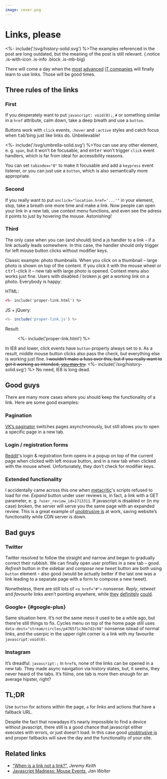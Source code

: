 ```yaml
---
image: cover.png
---
```


# Links, please

<%- include('/svg/history-solid.svg') %>The examples referenced in the post are long outdated, but the meaning of the post is still relevant.
{.notice .is-with-icon .is-info .block .is-mb-big}

There will come a day when the [most](//twitter.com) [advanced](//instagram.com) [IT companies](//plus.google.com) will finally learn to use links. Those will be good times.

## Three rules of the links

### First

If you desperately want to put `javascript: void(0);`, `#` or something similar in a `href` attribute, calm down, take a deep breath and use a `button`.

Buttons work with `click` events, `:hover` and `:active` styles and catch focus when <kbd>tab</kbd>&rsquo;bing just like links do. Unbelievable!

<div class="text-container notice is-with-big-icon font-size is-smaller block is-mb">

<%- include('/svg/umbrella-solid.svg') %>You can use any other element, e.&nbsp;g. `span`, but it won’t be focusable, and <kbd>enter</kbd> won’t trigger `click` event handlers, which is far from ideal for accessibility reasons.

You can set `tabindex="0"` to make it focusable and add a `keypress` event listener, or you can just use a `button`, which is also semantically more appropriate.

</div>

### Second

If you really want to put `onclick="location.href='...'"` in your element, stop, take a breath one more time and make a link. Now people can open your link in a new tab, use context menu functions, and even see the adress it points to just by hovering the mouse. Astonishing!

### Third

The only case when you can (and should) bind a js handler to a link – if a link actually leads somewhere. In this case, the handler should only trigger for left mouse button clicks without modifier keys.

Classic example: photo thumbnails. When you click on a thumbnail – large photo is shown on top of the content. If you click it with the mouse wheel or <kbd>ctrl</kbd>-click it – new tab with large photo is opened. Context menu also works just fine. Users with disabled&nbsp;/ broken js get a working link on a photo. Everybody is happy:

HTML:

```html
<%- include('proper-link.html') %>
```

JS + jQuery:

```js
<%- include('proper-link.js') %>
```

Result:

<figure>
    <%- include('proper-link.html') %>
</figure>

<script src="/js/jquery-3.5.1.slim.min.js"></script>
<script>
<%- include('proper-link.js') %>
</script>

In IE8 and lower, click events have `button` property always set to `0`. As a result, middle mouse button clicks also pass the check, but everything else is working just fine. <del>I wouldn’t make a fuss over this, but if you really want to get it working as intended, [you may try](http://unixpapa.com/js/mouse.html).</del> <span class="notice is-info is-inline"><%- include('/svg/history-solid.svg') %> No need, IE8 is long dead.</span>

## Good guys

There are many more cases where you should keep the functionality of a link. Here are some good examples:

### Pagination

[VK’s paginator](http://vk.com/wall-35502680_11833) switches pages asynchronously, but still allows you to open a specific page in a new tab.

### Login / registration forms

[Reddit](//reddit.com)'s login &amp; registration form opens in a popup on top of the current page when clicked with left mosue button, and in a new tab when clicked with the mouse wheel. Unfortunately, they don’t check for modifier keys.

### Extended functionality

I accidentally came across this one when [metacritic](http://www.metacritic.com/game/pc/limbo)'s scripts refused to load for me. *Expand* button under user reviews is, in fact, a link with a GET parameter, e.&nbsp;g. `?user_review_id=1713311`. If javascript is disabled or (in my case) broken, the server will serve you the same page with an expanded review. This is a great example of [unobtrusive js](https://en.wikipedia.org/wiki/Unobtrusive_JavaScript) at work, saving website’s functionality while CDN server is down.

## Bad guys

### Twitter

Twitter resolved to follow the straight and narrow and began to gradually correct their rubbish. We can finally open user profiles in a new tab – good. *Refresh* button in the sidebar and *compose new tweet* button are both using `button` element – also good (would be actually better if the last one was a link leading to a separate page with a form to compose a new tweet).

Nonetheless, there are still lots of `<a href="#">` nonsense. *Reply*, *retweet* and *favourite* links aren’t pointing anywhere, while [they](https://twitter.com/intent/tweet?in_reply_to=386573856179113985) [definitely](https://twitter.com/intent/retweet?tweet_id=386573856179113985) [could](https://twitter.com/intent/favorite?tweet_id=386573856179113985).

### Google+ {#google-plus}

Same situation here. It’s not the same mess it used to be a while ago, but there’re still things to fix. Cycles menu on top of the home page still uses `data-dest="stream/circles/p4765f1c30e7d2c98"` nonsense istead of normal links, and the userpic in the upper right corner is a link with my favourite `javascript:void(0)`.

### Instagram

It’s dreadful. `javascript:;` in `href`s, none of the links can be opened in a new tab. They made async navigation via history states, but, it seems, they never heard of the tabs. It’s fiiiine, one tab is more then enough for an average hipster, right?

## TL;DR

Use `button` for actions within the page, `a` for links and actions that have a fallback URL.

Despite the fact that nowadays it’s nearly impossible to find a device without javascript, there still is a good chance that javascript either executes with errors, or just doesn’t load. In this case good [unobtrusive js](https://en.wikipedia.org/wiki/Unobtrusive_JavaScript) and proper fallbacks will save the day and the functionality of your site.

## Related links

- [“When is a link not a link?”](http://adactio.com/journal/6022/), *Jeremy Keith*
- [Javascript Madness: Mouse Events](http://unixpapa.com/js/mouse.html), *Jan Wolter*
